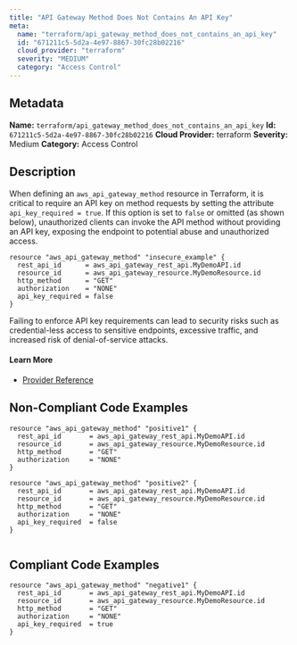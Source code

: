 ```yaml
---
title: "API Gateway Method Does Not Contains An API Key"
meta:
  name: "terraform/api_gateway_method_does_not_contains_an_api_key"
  id: "671211c5-5d2a-4e97-8867-30fc28b02216"
  cloud_provider: "terraform"
  severity: "MEDIUM"
  category: "Access Control"
---
```

## Metadata
**Name:** `terraform/api_gateway_method_does_not_contains_an_api_key`
**Id:** `671211c5-5d2a-4e97-8867-30fc28b02216`
**Cloud Provider:** terraform
**Severity:** Medium
**Category:** Access Control
## Description
When defining an `aws_api_gateway_method` resource in Terraform, it is critical to require an API key on method requests by setting the attribute `api_key_required = true`. If this option is set to `false` or omitted (as shown below), unauthorized clients can invoke the API method without providing an API key, exposing the endpoint to potential abuse and unauthorized access.

```
resource "aws_api_gateway_method" "insecure_example" {
  rest_api_id      = aws_api_gateway_rest_api.MyDemoAPI.id
  resource_id      = aws_api_gateway_resource.MyDemoResource.id
  http_method      = "GET"
  authorization    = "NONE"
  api_key_required = false
}
```

Failing to enforce API key requirements can lead to security risks such as credential-less access to sensitive endpoints, excessive traffic, and increased risk of denial-of-service attacks.

#### Learn More

 - [Provider Reference](https://registry.terraform.io/providers/hashicorp/aws/latest/docs/resources/api_gateway_method)

## Non-Compliant Code Examples
```aws
resource "aws_api_gateway_method" "positive1" {
  rest_api_id       = aws_api_gateway_rest_api.MyDemoAPI.id
  resource_id       = aws_api_gateway_resource.MyDemoResource.id
  http_method       = "GET"
  authorization     = "NONE"
}

resource "aws_api_gateway_method" "positive2" {
  rest_api_id       = aws_api_gateway_rest_api.MyDemoAPI.id
  resource_id       = aws_api_gateway_resource.MyDemoResource.id
  http_method       = "GET"
  authorization     = "NONE"
  api_key_required  = false
}


```

## Compliant Code Examples
```aws
resource "aws_api_gateway_method" "negative1" {
  rest_api_id       = aws_api_gateway_rest_api.MyDemoAPI.id
  resource_id       = aws_api_gateway_resource.MyDemoResource.id
  http_method       = "GET"
  authorization     = "NONE"
  api_key_required  = true
}


```